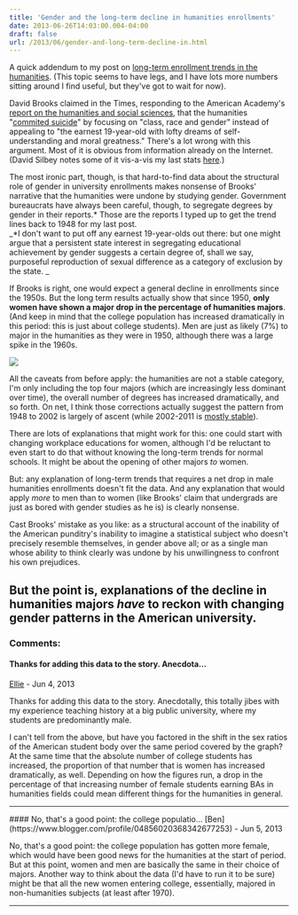 ```yaml
---
title: 'Gender and the long-term decline in humanities enrollments'
date: 2013-06-26T14:03:00.004-04:00
draft: false
url: /2013/06/gender-and-long-term-decline-in.html
---
```


A quick addendum to my post on [long-term enrollment trends in the humanities](http://chronicle.com/blognetwork/edgeofthewest/2013/06/10/the-humanities-crisis/). (This topic seems to have legs, and I have lots more numbers sitting around I find useful, but they've got to wait for now).

David Brooks claimed in the Times, responding to the American Academy's [report on the humanities and social sciences](http://www.humanitiescommission.org/), that the humanities "[commited suicide](http://www.nytimes.com/2013/06/21/opinion/brooks-the-humanist-vocation.html?_r=0)" by focusing on "class, race and gender" instead of appealing to "the earnest 19-year-old with lofty dreams of self-understanding and moral greatness." There's a lot wrong with this argument. Most of it is obvious from information already on the Internet. (David Silbey notes some of it vis-a-vis my last stats [here](http://chronicle.com/blognetwork/edgeofthewest/2013/06/21/the-joy-of-start-points/).)

The most ironic part, though, is that hard-to-find data about the structural role of gender in university enrollments makes nonsense of Brooks' narrative that the humanities were undone by studying gender. Government bureaucrats have always been careful, though, to segregate degrees by gender in their reports.\* Those are the reports I typed up to get the trend lines back to 1948 for my last post.  
_\*I don't want to put off any earnest 19-year-olds out there: but one might argue that a persistent state interest in segregating educational achievement by gender suggests a certain degree of, shall we say, purposeful reproduction of sexual difference as a category of exclusion by the state. _

If Brooks is right, one would expect a general decline in enrollments since the 1950s. But the long term results actually show that since 1950, **only women have shown a major drop in the percentage of humanities majors**. (And keep in mind that the college population has increased dramatically in this period: this is just about college students). Men are just as likely (7%) to major in the humanities as they were in 1950, although there was a large spike in the 1960s.

[![](http://1.bp.blogspot.com/-EB5EwFkg6DE/UcsU3BHBPLI/AAAAAAAAEKE/f3_6ZAgtG00/s640/DegreePercent.png)](http://1.bp.blogspot.com/-EB5EwFkg6DE/UcsU3BHBPLI/AAAAAAAAEKE/f3_6ZAgtG00/s1600/DegreePercent.png)

All the caveats from before apply: the humanities are not a stable category, I'm only including the top four majors (which are increasingly less dominant over time), the overall number of degrees has increased dramatically, and so forth. On net, I think those corrections actually suggest the pattern from 1948 to 2002 is largely of ascent (while 2002-2011 is [mostly stable](http://chronicle.com/blognetwork/edgeofthewest/2013/06/10/the-humanities-crisis/)).

There are lots of explanations that might work for this: one could start with changing workplace educations for women, although I'd be reluctant to even start to do that without knowing the long-term trends for normal schools. It might be about the opening of other majors _to_ women.

But: any explanation of long-term trends that requires a net drop in male humanities enrollments doesn't fit the data. And any explanation that would apply _more_ to men than to women (like Brooks' claim that undergrads are just as bored with gender studies as he is) is clearly nonsense.

Cast Brooks' mistake as you like: as a structural account of the inability of the American punditry's inability to imagine a statistical subject who doesn't precisely resemble themselves, in gender above all; or as a single man whose ability to think clearly was undone by his unwillingness to confront his own prejudices.

## But the point is, explanations of the decline in humanities majors _have_ to reckon with changing gender patterns in the American university.

### Comments:

#### Thanks for adding this data to the story. Anecdota...

[Ellie](#) - <time datetime="2013-06-27T20:07:59.814-04:00">Jun 4, 2013</time>

Thanks for adding this data to the story. Anecdotally, this totally jibes with my experience teaching history at a big public university, where my students are predominantly male.

I can't tell from the above, but have you factored in the shift in the sex ratios of the American student body over the same period covered by the graph? At the same time that the absolute number of college students has increased, the proportion of that number that is women has increased dramatically, as well. Depending on how the figures run, a drop in the percentage of that increasing number of female students earning BAs in humanities fields could mean different things for the humanities in general.

<hr />
#### No, that's a good point: the college populatio...
[Ben](https://www.blogger.com/profile/04856020368342677253) - <time datetime="2013-06-28T16:19:07.046-04:00">Jun 5, 2013</time>

No, that's a good point: the college population has gotten more female, which would have been good news for the humanities at the start of period. But at this point, women and men are basically the same in their choice of majors. Another way to think about the data (I'd have to run it to be sure) might be that all the new women entering college, essentially, majored in non-humanities subjects (at least after 1970).

<hr />

